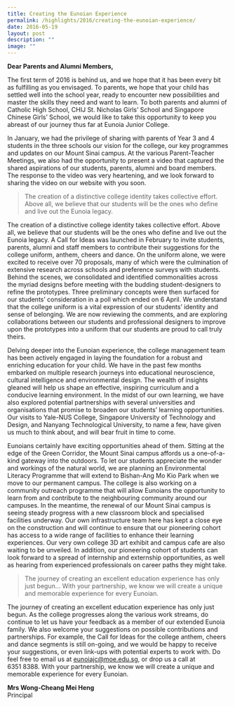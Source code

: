 ```yaml
---
title: Creating the Eunoian Experience
permalink: /highlights/2016/creating-the-eunoian-experience/
date: 2016-05-19
layout: post
description: ""
image: ""
---
```

**Dear Parents and Alumni Members,**

The first term of 2016 is behind us, and we hope that it has been every bit as fulfilling as you envisaged. To parents, we hope that your child has settled well into the school year, ready to encounter new possibilities and master the skills they need and want to learn. To both parents and alumni of Catholic High School, CHIJ St. Nicholas Girls’ School and Singapore Chinese Girls’ School, we would like to take this opportunity to keep you abreast of our journey thus far at Eunoia Junior College.

In January, we had the privilege of sharing with parents of Year 3 and 4 students in the three schools our vision for the college, our key programmes and updates on our Mount Sinai campus. At the various Parent-Teacher Meetings, we also had the opportunity to present a video that captured the shared aspirations of our students, parents, alumni and board members. The response to the video was very heartening, and we look forward to sharing the video on our website with you soon.

> The creation of a distinctive college identity takes collective effort. Above all, we believe that our students will be the ones who define and live out the Eunoia legacy.

The creation of a distinctive college identity takes collective effort. Above all, we believe that our students will be the ones who define and live out the Eunoia legacy. A Call for Ideas was launched in February to invite students, parents, alumni and staff members to contribute their suggestions for the college uniform, anthem, cheers and dance. On the uniform alone, we were excited to receive over 70 proposals, many of which were the culmination of extensive research across schools and preference surveys with students. Behind the scenes, we consolidated and identified commonalities across the myriad designs before meeting with the budding student-designers to refine the prototypes. Three preliminary concepts were then surfaced for our students’ consideration in a poll which ended on 6 April. We understand that the college uniform is a vital expression of our students’ identity and sense of belonging. We are now reviewing the comments, and are exploring collaborations between our students and professional designers to improve upon the prototypes into a uniform that our students are proud to call truly theirs.

Delving deeper into the Eunoian experience, the college management team has been actively engaged in laying the foundation for a robust and enriching education for your child. We have in the past few months embarked on multiple research journeys into educational neuroscience, cultural intelligence and environmental design. The wealth of insights gleaned will help us shape an effective, inspiring curriculum and a conducive learning environment. In the midst of our own learning, we have also explored potential partnerships with several universities and organisations that promise to broaden our students’ learning opportunities. Our visits to Yale-NUS College, Singapore University of Technology and Design, and Nanyang Technological University, to name a few, have given us much to think about, and will bear fruit in time to come.

Eunoians certainly have exciting opportunities ahead of them. Sitting at the edge of the Green Corridor, the Mount Sinai campus affords us a one-of-a-kind gateway into the outdoors. To let our students appreciate the wonder and workings of the natural world, we are planning an Environmental Literacy Programme that will extend to Bishan-Ang Mo Kio Park when we move to our permanent campus. The college is also working on a community outreach programme that will allow Eunoians the opportunity to learn from and contribute to the neighbouring community around our campuses. In the meantime, the renewal of our Mount Sinai campus is seeing steady progress with a new classroom block and specialised facilities underway. Our own infrastructure team here has kept a close eye on the construction and will continue to ensure that our pioneering cohort has access to a wide range of facilities to enhance their learning experiences. Our very own college 3D art exhibit and campus cafe are also waiting to be unveiled. In addition, our pioneering cohort of students can look forward to a spread of internship and externship opportunities, as well as hearing from experienced professionals on career paths they might take.

> The journey of creating an excellent education experience has only just begun… With your partnership, we know we will create a unique and memorable experience for every Eunoian.

The journey of creating an excellent education experience has only just begun. As the college progresses along the various work streams, do continue to let us have your feedback as a member of our extended Eunoia family. We also welcome your suggestions on possible contributions and partnerships. For example, the Call for Ideas for the college anthem, cheers and dance segments is still on-going, and we would be happy to receive your suggestions, or even link-ups with potential experts to work with. Do feel free to email us at eunoiajc@moe.edu.sg, or drop us a call at 6351 8388. With your partnership, we know we will create a unique and memorable experience for every Eunoian.

**Mrs Wong-Cheang Mei Heng**  
Principal